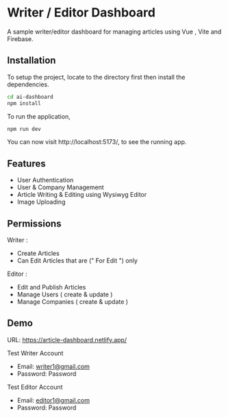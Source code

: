 # Writer / Editor Dashboard

A sample writer/editor dashboard for managing articles using Vue , Vite and Firebase.

## Installation

To setup the project, locate to the directory first then install the dependencies.

```bash
cd ai-dashboard
npm install
```

To run the application,

```bash
npm run dev
```

You can now visit http://localhost:5173/, to see the running app.

## Features

- User Authentication
- User & Company Management
- Article Writing & Editing using Wysiwyg Editor
- Image Uploading

## Permissions

Writer :

- Create Articles
- Can Edit Articles that are (" For Edit ") only

Editor :

- Edit and Publish Articles
- Manage Users ( create & update )
- Manage Companies ( create & update )

## Demo

URL: https://article-dashboard.netlify.app/

Test Writer Account

- Email: writer1@gmail.com
- Password: Password

Test Editor Account

- Email: editor1@gmail.com
- Password: Password

